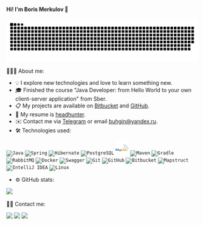 #### Hi! I'm Boris Merkulov 👋


![snake svg](https://raw.githubusercontent.com/Buhgin/Buhgin/output/github-contribution-grid-snake.svg)


👨🏻‍💻 About me:
- 💡 I explore new technologies and love to learn something new.
- 🎓 Finished the course "Java Developer: from Hello World to your own client-server application" from Sber.
- 📋 My projects are available on [Bitbucket](https://bitbucket.org/merkulovba/workspace/repositories/) and [GitHub](https://github.com/buhgin).
- 📄 My resume is [headhunter](https://hh.ru/resume/21cf9107ff0c17c3e70039ed1f4a727976546f).
- ✉️ Contact me via [Telegram](https://t.me/Buhgin) or email buhgin@yandex.ru.
- 🛠 Technologies used:

<code><img height="35" title="Java" src="https://raw.githubusercontent.com/jmnote/z-icons/master/svg/java.svg"></code>
<code><img height="35" title="Spring" src="https://raw.githubusercontent.com/yurijserrano/Github-Profile-Readme-Logos/master/frameworks/spring.svg"></code>
<code><img height="35" title="Hibernate" src="https://raw.githubusercontent.com/gilbarbara/logos/master/logos/hibernate.svg"></code>
<code><img height="35" title="PostgreSQL" src="https://raw.githubusercontent.com/yurijserrano/Github-Profile-Readme-Logos/master/databases/postgresql.svg"></code>
<code><img height="35" title="MySQL" src="https://raw.githubusercontent.com/devicons/devicon/master/icons/mysql/mysql-original-wordmark.svg"></code>
<code><img height="35" title="Maven" src="https://user-images.githubusercontent.com/43886029/158700377-62b0da69-81a2-4340-8ce6-dec718533aee.svg"></code>
<code><img height="35" title="Gradle" src="https://gradle.com/wp-content/uploads/2023/09/LOGO-GRADLE-HZ_MONO.svg "></code>
<code><img height="35" title="RabbitMQ" src="https://pbs.twimg.com/profile_images/1223261138059780097/eH73w5lN_400x400.jpg"></code>
<code><img height="35" title="Docker" src="https://avatars.githubusercontent.com/u/7739233?s=280&v=4"></code>
<code><img height="35" title="Swagger" src="https://blog.skillfactory.ru/wp-content/uploads/2023/02/1_ihb6hdmaw48vjtbsjyhbzg-1830140.png"></code>
<code><img height="35" title="Git" src="https://git-scm.com/images/logos/downloads/Git-Icon-1788C.png"></code>
<code><img height="35" title="GitHub" src="https://raw.githubusercontent.com/jmnote/z-icons/master/svg/github.svg"></code>
<code><img height="35" title="Bitbucket" src="https://slack-files2.s3-us-west-2.amazonaws.com/avatars/2018-03-21/334235045829_1d1db85d6877560365df_512.png"></code>
<code><img height="35" title="Mapstruct " src="https://avatars.githubusercontent.com/u/4086779?s=200&v=4"></code>
<code><img height="35" title="IntelliJ IDEA" src="https://raw.githubusercontent.com/yurijserrano/Github-Profile-Readme-Logos/master/ides/intellij.svg"></code>
<code><img height="35" title="Linux" src="https://info-comp.ru/wp-content/uploads/2018/10/What_is_Linux_1_NEW.jpg"></code>

- ⚙️ GitHub stats:
<p align="left">
<a href="https://github.com/Buhgin">
  <img height="180em" src="https://github-readme-stats-eight-theta.vercel.app/api?username=Buhgin&show_icons=true&theme=algolia&include_all_commits=true&count_private=true"/>  
</a>
</p>
🤝🏻  Contact me:
<p align="left">
<a href="https://t.me/buhgin"><img src="https://img.shields.io/badge/-@buhgin-1877F2?style=flat&logo=Telegram&logoColor=white"/></a>
<a href="mailto:buhgin@yandex.ru"><img src="https://img.shields.io/badge/-buhgin@yandex.ru-D14836?style=flat&logo=Gmail&logoColor=white"/></a>
<a href="https://hh.ru/resume/21cf9107ff0c17c3e70039ed1f4a727976546f"><img src="https://img.shields.io/badge/-My_Resume_on_HH.ru-0077B5?style=flat&logo=HH.ru&logoColor=white"/></a>
</p>

